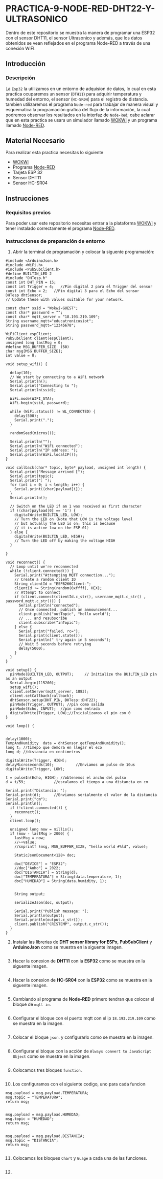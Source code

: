 # PRACTICA-9-NODE-RED-DHT22-Y-ULTRASONICO
Dentro de este repositorio se muestra la manera de programar una ESP32 con el sensor DHT11, el sensor Ultrasonico y además, que los datos obtenidos se vean reflejados en el programa Node-RED a través de una conexión WIFI.

## Introducción
### Descripción
La ```Esp32``` la utilizamos en un entorno de adquision de datos, lo cual en esta practica ocuparemos un sensor (```DTH11```) para adquirir temperatura y humedad del entorno, el sensor (```HC-SR04```) para el registro de distancia. tambien utilizaremos el programa ```Node-red``` para trabajar de manera visual y esquematica la programación grafica del flujo de la información, la cual podremos observar los resultados en la interfaz de ```Node-Red```; cabe aclarar que en esta practica se usara un simulador llamado [WOKWI](https://https://wokwi.com/) y un programa llamado [Node-RED](http://localhost:1880/).

## Material Necesario
Para realizar esta practica necesitas lo siguiente
- [WOKWI](https://https://wokwi.com/)
- Programa [Node-RED](http://localhost:1880/)
- Tarjeta ESP 32
- Sensor DHT11
- Sensor HC-SR04

## Instrucciones
### Requisitos previos
Para poder usar este repositorio necesitas entrar a la plataforma [WOKWI](https://https://wokwi.com/) y tener instalado correctamente el programa [Node-RED](http://localhost:1880/).

### Instrucciones de preparación de entorno 
1. Abrir la terminal de programación y colocar la siguente programación:
```
#include <ArduinoJson.h>
#include <WiFi.h>
#include <PubSubClient.h>
#define BUILTIN_LED 2
#include "DHTesp.h"
const int DHT_PIN = 15;
const int Trigger = 4;   //Pin digital 2 para el Trigger del sensor
const int Echo = 2;   //Pin digital 3 para el Echo del sensor
DHTesp dhtSensor;
// Update these with values suitable for your network.

const char* ssid = "Wokwi-GUEST";
const char* password = "";
const char* mqtt_server = "18.193.219.109";
String username_mqtt="educatronicosiot";
String password_mqtt="12345678";

WiFiClient espClient;
PubSubClient client(espClient);
unsigned long lastMsg = 0;
#define MSG_BUFFER_SIZE  (50)
char msg[MSG_BUFFER_SIZE];
int value = 0;

void setup_wifi() {

  delay(10);
  // We start by connecting to a WiFi network
  Serial.println();
  Serial.print("Connecting to ");
  Serial.println(ssid);

  WiFi.mode(WIFI_STA);
  WiFi.begin(ssid, password);

  while (WiFi.status() != WL_CONNECTED) {
    delay(500);
    Serial.print(".");
  }

  randomSeed(micros());

  Serial.println("");
  Serial.println("WiFi connected");
  Serial.println("IP address: ");
  Serial.println(WiFi.localIP());
}

void callback(char* topic, byte* payload, unsigned int length) {
  Serial.print("Message arrived [");
  Serial.print(topic);
  Serial.print("] ");
  for (int i = 0; i < length; i++) {
    Serial.print((char)payload[i]);
  }
  Serial.println();

  // Switch on the LED if an 1 was received as first character
  if ((char)payload[0] == '1') {
    digitalWrite(BUILTIN_LED, LOW);   
    // Turn the LED on (Note that LOW is the voltage level
    // but actually the LED is on; this is because
    // it is active low on the ESP-01)
  } else {
    digitalWrite(BUILTIN_LED, HIGH);  
    // Turn the LED off by making the voltage HIGH
  }

}

void reconnect() {
  // Loop until we're reconnected
  while (!client.connected()) {
    Serial.print("Attempting MQTT connection...");
    // Create a random client ID
    String clientId = "ESP8266Client-";
    clientId += String(random(0xffff), HEX);
    // Attempt to connect
    if (client.connect(clientId.c_str(), username_mqtt.c_str() , password_mqtt.c_str())) {
      Serial.println("connected");
      // Once connected, publish an announcement...
      client.publish("outTopic", "hello world");
      // ... and resubscribe
      client.subscribe("inTopic");
    } else {
      Serial.print("failed, rc=");
      Serial.print(client.state());
      Serial.println(" try again in 5 seconds");
      // Wait 5 seconds before retrying
      delay(5000);
    }
  }
}

void setup() {
  pinMode(BUILTIN_LED, OUTPUT);     // Initialize the BUILTIN_LED pin as an output
  Serial.begin(115200);
  setup_wifi();
  client.setServer(mqtt_server, 1883);
  client.setCallback(callback);
  dhtSensor.setup(DHT_PIN, DHTesp::DHT22);
  pinMode(Trigger, OUTPUT); //pin como salida
  pinMode(Echo, INPUT);  //pin como entrada
  digitalWrite(Trigger, LOW);//Inicializamos el pin con 0
}

void loop() {


delay(1000);
TempAndHumidity  data = dhtSensor.getTempAndHumidity();
long t; //timepo que demora en llegar el eco
long d; //distancia en centimetros

digitalWrite(Trigger, HIGH);
delayMicroseconds(10);          //Enviamos un pulso de 10us
digitalWrite(Trigger, LOW);
  
t = pulseIn(Echo, HIGH); //obtenemos el ancho del pulso
d = t/59;             //escalamos el tiempo a una distancia en cm
  
Serial.print("Distancia: ");
Serial.print(d);      //Enviamos serialmente el valor de la distancia
Serial.print("cm");
Serial.println();
  if (!client.connected()) {
    reconnect();
  }
  client.loop();

  unsigned long now = millis();
  if (now - lastMsg > 2000) {
    lastMsg = now;
    //++value;
    //snprintf (msg, MSG_BUFFER_SIZE, "hello world #%ld", value);

    StaticJsonDocument<128> doc;

    doc["DEVICE"] = "ESP32";
    //doc["Anho"] = 2022;
    doc["DISTANCIA"] = String(d);
    doc["TEMPERATURA"] = String(data.temperature, 1);
    doc["HUMEDAD"] = String(data.humidity, 1);
   

    String output;
    
    serializeJson(doc, output);

    Serial.print("Publish message: ");
    Serial.println(output);
    Serial.println(output.c_str());
    client.publish("CRISTEMP", output.c_str());
  }
}
```

2. Instalar las librerias de **DHT sensor library for ESPx**, **PubSubClient** y **ArduinoJson**  como se muestra en la siguente imagen.

![]()

3. Hacer la conexion de **DHT11** con la **ESP32** como se muestra en la siguente imagen.

![]()

4. Hacer la conexion de **HC-SR04** con la **ESP32** como se muestra en la siguente imagen.

![]()

5. Cambiando al programa de **Node-RED** primero tendran que colocar el bloque de ```mqtt in```.

![]()

6. Configurar el bloque con el puerto mqtt con el ip ```18.193.219.109``` como se muestra en la imagen.

![]()

7. Colocar el bloque ```json```. y configurarlo como se muestra en la imagen.

![]()

8. Configurar el bloque con la acción de ```Always convert to JavaScript Object```  como se muestra en la imagen.

![]()

9. Colocamos tres bloques ```function```.

![]()

10. Los configuramos con el siguiente codigo, uno para cada funcion


```
msg.payload = msg.payload.TEMPERATURA;
msg.topic = "TEMPERATURA";
return msg;
```
![]()


```
msg.payload = msg.payload.HUMEDAD;
msg.topic = "HUMEDAD";
return msg;
```
![]()


```
msg.payload = msg.payload.DISTANCIA;
msg.topic = "DISTANCIA";
return msg;
```
![]()
 
11. Colocamos los bloques ```Chart``` y ```Guage``` a cada una de las funciones.

![]()

12. 









